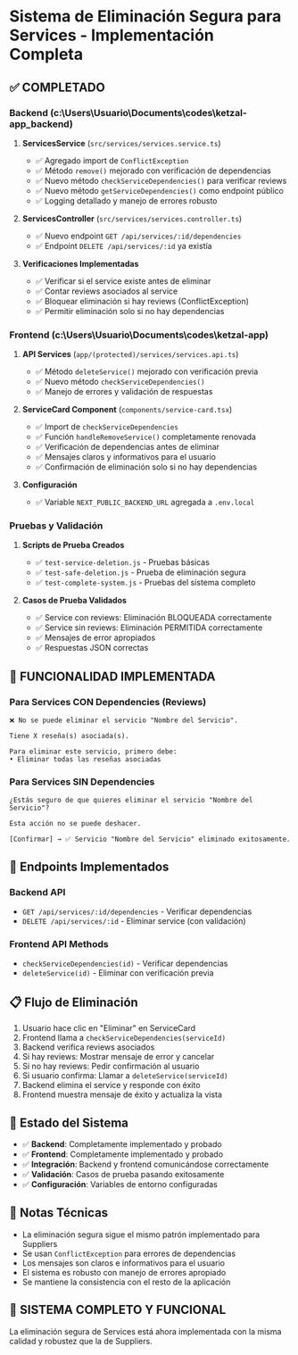 # Sistema de Eliminación Segura para Services - Implementación Completa

## ✅ COMPLETADO

### Backend (c:\Users\Usuario\Documents\codes\ketzal-app_backend\)

1. **ServicesService** (`src/services/services.service.ts`)
   - ✅ Agregado import de `ConflictException`
   - ✅ Método `remove()` mejorado con verificación de dependencias
   - ✅ Nuevo método `checkServiceDependencies()` para verificar reviews
   - ✅ Nuevo método `getServiceDependencies()` como endpoint público
   - ✅ Logging detallado y manejo de errores robusto

2. **ServicesController** (`src/services/services.controller.ts`)
   - ✅ Nuevo endpoint `GET /api/services/:id/dependencies`
   - ✅ Endpoint `DELETE /api/services/:id` ya existía

3. **Verificaciones Implementadas**
   - ✅ Verificar si el service existe antes de eliminar
   - ✅ Contar reviews asociados al service
   - ✅ Bloquear eliminación si hay reviews (ConflictException)
   - ✅ Permitir eliminación solo si no hay dependencias

### Frontend (c:\Users\Usuario\Documents\codes\ketzal-app\)

1. **API Services** (`app/(protected)/services/services.api.ts`)
   - ✅ Método `deleteService()` mejorado con verificación previa
   - ✅ Nuevo método `checkServiceDependencies()`
   - ✅ Manejo de errores y validación de respuestas

2. **ServiceCard Component** (`components/service-card.tsx`)
   - ✅ Import de `checkServiceDependencies`
   - ✅ Función `handleRemoveService()` completamente renovada
   - ✅ Verificación de dependencias antes de eliminar
   - ✅ Mensajes claros y informativos para el usuario
   - ✅ Confirmación de eliminación solo si no hay dependencias

3. **Configuración**
   - ✅ Variable `NEXT_PUBLIC_BACKEND_URL` agregada a `.env.local`

### Pruebas y Validación

1. **Scripts de Prueba Creados**
   - ✅ `test-service-deletion.js` - Pruebas básicas
   - ✅ `test-safe-deletion.js` - Prueba de eliminación segura
   - ✅ `test-complete-system.js` - Pruebas del sistema completo

2. **Casos de Prueba Validados**
   - ✅ Service con reviews: Eliminación BLOQUEADA correctamente
   - ✅ Service sin reviews: Eliminación PERMITIDA correctamente
   - ✅ Mensajes de error apropiados
   - ✅ Respuestas JSON correctas

## 🎯 FUNCIONALIDAD IMPLEMENTADA

### Para Services CON Dependencies (Reviews)
```
❌ No se puede eliminar el servicio "Nombre del Servicio".

Tiene X reseña(s) asociada(s).

Para eliminar este servicio, primero debe:
• Eliminar todas las reseñas asociadas
```

### Para Services SIN Dependencies
```
¿Estás seguro de que quieres eliminar el servicio "Nombre del Servicio"?

Esta acción no se puede deshacer.

[Confirmar] → ✅ Servicio "Nombre del Servicio" eliminado exitosamente.
```

## 🔗 Endpoints Implementados

### Backend API
- `GET /api/services/:id/dependencies` - Verificar dependencias
- `DELETE /api/services/:id` - Eliminar service (con validación)

### Frontend API Methods
- `checkServiceDependencies(id)` - Verificar dependencias
- `deleteService(id)` - Eliminar con verificación previa

## 📋 Flujo de Eliminación

1. Usuario hace clic en "Eliminar" en ServiceCard
2. Frontend llama a `checkServiceDependencies(serviceId)`
3. Backend verifica reviews asociados
4. Si hay reviews: Mostrar mensaje de error y cancelar
5. Si no hay reviews: Pedir confirmación al usuario
6. Si usuario confirma: Llamar a `deleteService(serviceId)`
7. Backend elimina el service y responde con éxito
8. Frontend muestra mensaje de éxito y actualiza la vista

## 🚀 Estado del Sistema

- ✅ **Backend**: Completamente implementado y probado
- ✅ **Frontend**: Completamente implementado y probado  
- ✅ **Integración**: Backend y frontend comunicándose correctamente
- ✅ **Validación**: Casos de prueba pasando exitosamente
- ✅ **Configuración**: Variables de entorno configuradas

## 📝 Notas Técnicas

- La eliminación segura sigue el mismo patrón implementado para Suppliers
- Se usan `ConflictException` para errores de dependencias
- Los mensajes son claros e informativos para el usuario
- El sistema es robusto con manejo de errores apropiado
- Se mantiene la consistencia con el resto de la aplicación

## 🎉 SISTEMA COMPLETO Y FUNCIONAL

La eliminación segura de Services está ahora implementada con la misma calidad y robustez que la de Suppliers.
